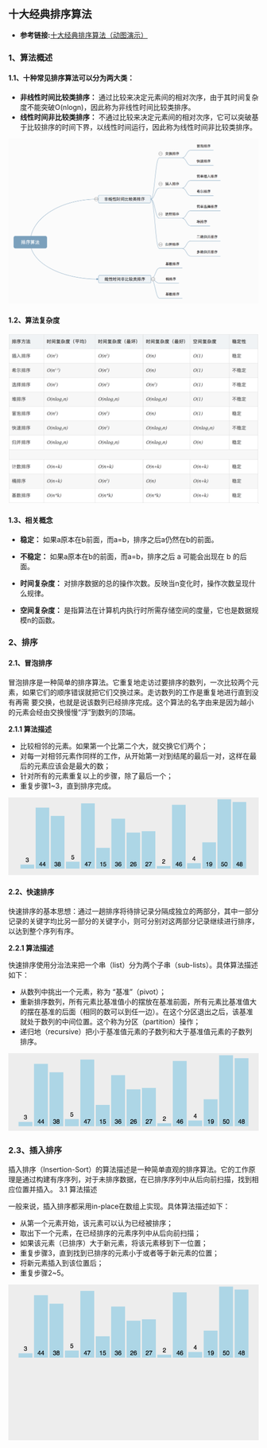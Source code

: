 ## 十大经典排序算法
* **参考链接:**[十大经典排序算法（动图演示）](https://www.cnblogs.com/onepixel/articles/7674659.html)

### 1、算法概述

#### 1.1、十种常见排序算法可以分为两大类：
* **非线性时间比较类排序：** 通过比较来决定元素间的相对次序，由于其时间复杂度不能突破O(nlogn)，因此称为非线性时间比较类排序。
* **线性时间非比较类排序：** 不通过比较来决定元素间的相对次序，它可以突破基于比较排序的时间下界，以线性时间运行，因此称为线性时间非比较类排序。

![image1](./image/849589-20180402132530342-980121409.png)

#### 1.2、算法复杂度

![image2](./image/849589-20180402133438219-1946132192.png)

#### 1.3、相关概念
* **稳定：** 如果a原本在b前面，而a=b，排序之后a仍然在b的前面。

* **不稳定：** 如果a原本在b的前面，而a=b，排序之后 a 可能会出现在 b 的后面。

* **时间复杂度：** 对排序数据的总的操作次数。反映当n变化时，操作次数呈现什么规律。

* **空间复杂度：** 是指算法在计算机内执行时所需存储空间的度量，它也是数据规模n的函数。

### 2、排序
#### 2.1、冒泡排序
冒泡排序是一种简单的排序算法。它重复地走访过要排序的数列，一次比较两个元素，如果它们的顺序错误就把它们交换过来。走访数列的工作是重复地进行直到没有再需
要交换，也就是说该数列已经排序完成。这个算法的名字由来是因为越小的元素会经由交换慢慢“浮”到数列的顶端。

**2.1.1 算法描述**

* 比较相邻的元素。如果第一个比第二个大，就交换它们两个；
* 对每一对相邻元素作同样的工作，从开始第一对到结尾的最后一对，这样在最后的元素应该会是最大的数；
* 针对所有的元素重复以上的步骤，除了最后一个；
* 重复步骤1~3，直到排序完成。

![image3](./image/849589-20171015223238449-2146169197.gif)

#### 2.2、快速排序
快速排序的基本思想：通过一趟排序将待排记录分隔成独立的两部分，其中一部分记录的关键字均比另一部分的关键字小，则可分别对这两部分记录继续进行排序，以达到整个序列有序。

**2.2.1 算法描述**

快速排序使用分治法来把一个串（list）分为两个子串（sub-lists）。具体算法描述如下：

* 从数列中挑出一个元素，称为 “基准”（pivot）；
* 重新排序数列，所有元素比基准值小的摆放在基准前面，所有元素比基准值大的摆在基准的后面（相同的数可以到任一边）。在这个分区退出之后，该基准就处于数列的中间位置。这个称为分区（partition）操作；
* 递归地（recursive）把小于基准值元素的子数列和大于基准值元素的子数列排序。

![image4](./image/849589-20171015230936371-1413523412.gif)

### 2.3、插入排序
插入排序（Insertion-Sort）的算法描述是一种简单直观的排序算法。它的工作原理是通过构建有序序列，对于未排序数据，在已排序序列中从后向前扫描，找到相应位置并插入。
3.1 算法描述

一般来说，插入排序都采用in-place在数组上实现。具体算法描述如下：

* 从第一个元素开始，该元素可以认为已经被排序；
* 取出下一个元素，在已经排序的元素序列中从后向前扫描；
* 如果该元素（已排序）大于新元素，将该元素移到下一位置；
* 重复步骤3，直到找到已排序的元素小于或者等于新元素的位置；
* 将新元素插入到该位置后；
* 重复步骤2~5。

![image5](./image/849589-20171015225645277-1151100000.gif)